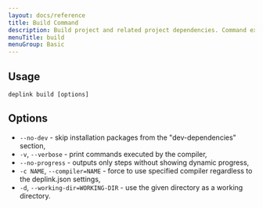 ```yaml
---
layout: docs/reference
title: Build Command
description: Build project and related project dependencies. Command execution is prepended with installation of missing dependencies.
menuTitle: build
menuGroup: Basic
---
```


Usage
-----

```
deplink build [options]
```

Options
-------

- `--no-dev` - skip installation packages from the "dev-dependencies" section,
- `-v`, `--verbose` - print commands executed by the compiler,
- `--no-progress` - outputs only steps without showing dynamic progress,
- `-c NAME`, `--compiler=NAME` - force to use specified compiler regardless to the deplink.json settings,
- `-d`, `--working-dir=WORKING-DIR` - use the given directory as a working directory.
